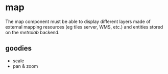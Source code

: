 map
===

The map component must be able to display different layers made of external mapping resources (eg tiles server, WMS, etc.) and entities stored on the *metrolab* backend.


## goodies

- scale
- pan & zoom
